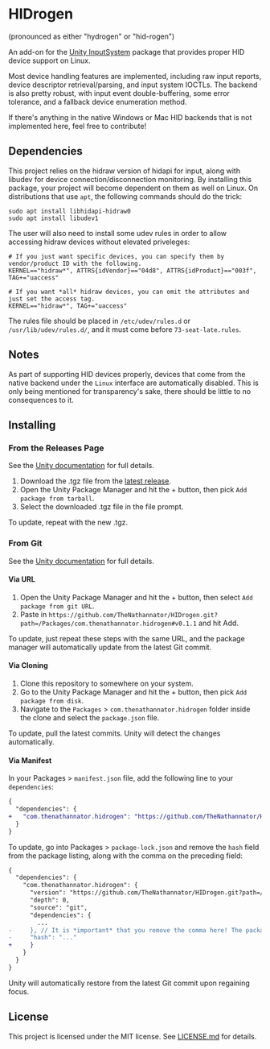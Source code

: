 # HIDrogen

(pronounced as either "hydrogen" or "hid-rogen")

An add-on for the [Unity InputSystem](https://github.com/Unity-Technologies/InputSystem) package that provides proper HID device support on Linux.

Most device handling features are implemented, including raw input reports, device descriptor retrieval/parsing, and input system IOCTLs. The backend is also pretty robust, with input event double-buffering, some error tolerance, and a fallback device enumeration method.

If there's anything in the native Windows or Mac HID backends that is not implemented here, feel free to contribute!

## Dependencies

This project relies on the hidraw version of hidapi for input, along with libudev for device connection/disconnection monitoring. By installing this package, your project will become dependent on them as well on Linux. On distributions that use `apt`, the following commands should do the trick:

```
sudo apt install libhidapi-hidraw0
sudo apt install libudev1
```

The user will also need to install some udev rules in order to allow accessing hidraw devices without elevated priveleges:

```
# If you just want specific devices, you can specify them by vendor/product ID with the following.
KERNEL=="hidraw*", ATTRS{idVendor}=="04d8", ATTRS{idProduct}=="003f", TAG+="uaccess"

# If you want *all* hidraw devices, you can omit the attributes and just set the access tag.
KERNEL=="hidraw*", TAG+="uaccess"
```

The rules file should be placed in `/etc/udev/rules.d` or `/usr/lib/udev/rules.d/`, and it must come before `73-seat-late.rules`.

## Notes

As part of supporting HID devices properly, devices that come from the native backend under the `Linux` interface are automatically disabled. This is only being mentioned for transparency's sake, there should be little to no consequences to it.

## Installing

### From the Releases Page

See the [Unity documentation](https://docs.unity3d.com/Manual/upm-ui-local.html) for full details.

1. Download the .tgz file from the [latest release](https://github.com/TheNathannator/HIDrogen/releases/latest).
2. Open the Unity Package Manager and hit the + button, then pick `Add package from tarball`.
3. Select the downloaded .tgz file in the file prompt.

To update, repeat with the new .tgz.

### From Git

See the [Unity documentation](https://docs.unity3d.com/Manual/upm-git.html) for full details.

#### Via URL

1. Open the Unity Package Manager and hit the + button, then select `Add package from git URL`.
2. Paste in `https://github.com/TheNathannator/HIDrogen.git?path=/Packages/com.thenathannator.hidrogen#v0.1.1` and hit Add.

To update, just repeat these steps with the same URL, and the package manager will automatically update from the latest Git commit.

#### Via Cloning

1. Clone this repository to somewhere on your system.
2. Go to the Unity Package Manager and hit the + button, then pick `Add package from disk`.
3. Navigate to the `Packages` > `com.thenathannator.hidrogen` folder inside the clone and select the `package.json` file.

To update, pull the latest commits. Unity will detect the changes automatically.

#### Via Manifest

In your Packages > `manifest.json` file, add the following line to your `dependencies`:

```diff
{
  "dependencies": {
+   "com.thenathannator.hidrogen": "https://github.com/TheNathannator/HIDrogen.git?path=/Packages/com.thenathannator.hidrogen#v0.1.1"
  }
}
```

To update, go into Packages > `package-lock.json` and remove the `hash` field from the package listing, along with the comma on the preceding field:

```diff
{
  "dependencies": {
    "com.thenathannator.hidrogen": {
      "version": "https://github.com/TheNathannator/HIDrogen.git?path=/Packages/com.thenathannator.hidrogen#v0.1.1",
      "depth": 0,
      "source": "git",
      "dependencies": {
        ...
-     }, // It is *important* that you remove the comma here! The package manager will error out otherwise
-     "hash": "..."
+     }
    }
  }
}
```

Unity will automatically restore from the latest Git commit upon regaining focus.

## License

This project is licensed under the MIT license. See [LICENSE.md](LICENSE.md) for details.
